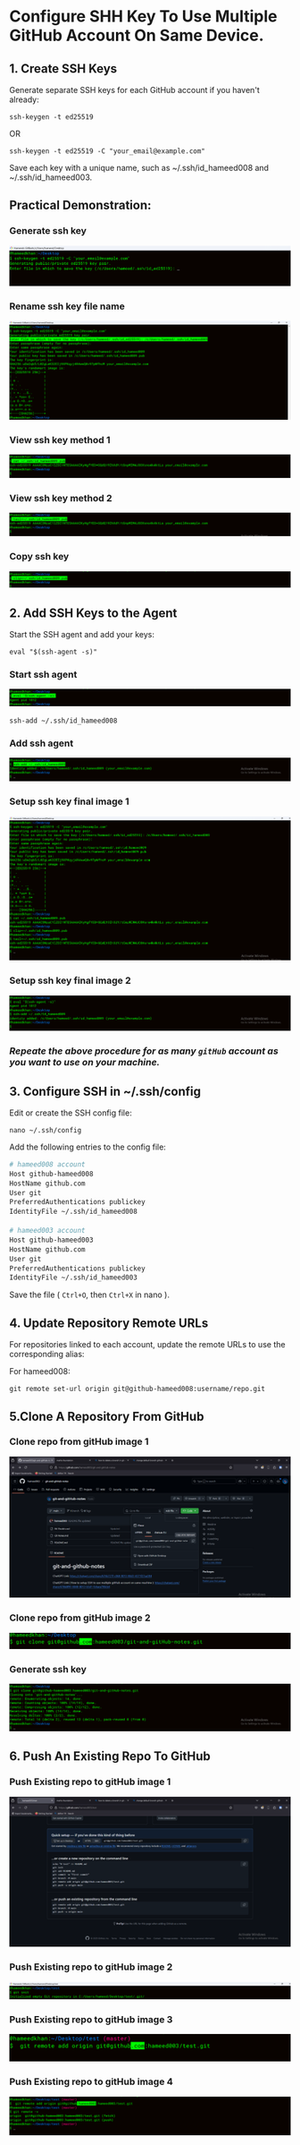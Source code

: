 # Configure SHH Key To Use Multiple GitHub Account On Same Device.

## 1. Create SSH Keys

Generate separate SSH keys for each GitHub account if you haven't already:

```
ssh-keygen -t ed25519
```

OR

```
ssh-keygen -t ed25519 -C "your_email@example.com"
```

Save each key with a unique name, such as ~/.ssh/id_hameed008 and ~/.ssh/id_hameed003.

## Practical Demonstration:

### Generate ssh key

![Command To Generate A SSH Key](https://github.com/hameed003/git-and-gitHub-notes/blob/main/images/ssh%20setup%20images/01%20generate%20ssh%20key.png "Command to generate a ssh key")

### Rename ssh key file name

![Command To Generate A SSH Key](https://github.com/hameed003/git-and-gitHub-notes/blob/main/images/ssh%20setup%20images/02%20rename%20ssh%20key%20file%20name.png "Command to generate a ssh key")

### View ssh key method 1

![View ssh key method 1](https://github.com/hameed003/git-and-gitHub-notes/blob/main/images/ssh%20setup%20images/03%20view%20ssh%20key%201.png "View ssh key method 1")

### View ssh key method 2

![View ssh key method 2](https://github.com/hameed003/git-and-gitHub-notes/blob/main/images/ssh%20setup%20images/04%20view%20ssh%20key%202.png "View ssh key method 2")

### Copy ssh key

![Copy ssh key](https://github.com/hameed003/git-and-gitHub-notes/blob/main/images/ssh%20setup%20images/05%20copy%20ssh%20key.png "Copy ssh key")

## 2. Add SSH Keys to the Agent

Start the SSH agent and add your keys:

```
eval "$(ssh-agent -s)"
```

### Start ssh agent

![Start ssh agent](https://github.com/hameed003/git-and-gitHub-notes/blob/main/images/ssh%20setup%20images/06%20start%20ssh%20agent.png "Start ssh agent")

```
ssh-add ~/.ssh/id_hameed008
```

### Add ssh agent

![Add ssh agent](https://github.com/hameed003/git-and-gitHub-notes/blob/main/images/ssh%20setup%20images/07%20add%20ssh%20agent.png "Add ssh agent")

### Setup ssh key final image 1

![Setup ssh key final image 1](https://github.com/hameed003/git-and-gitHub-notes/blob/main/images/ssh%20setup%20images/08%20setup%20ssh%20key%20final%20image%201.png "Setup ssh key final image 1")

### Setup ssh key final image 2

![Setup ssh key final image 2](https://github.com/hameed003/git-and-gitHub-notes/blob/main/images/ssh%20setup%20images/09%20setup%20ssh%20key%20final%20image%202.png "Setup ssh key final image 2")

### **_Repeate the above procedure for as many `gitHub` account as you want to use on your machine._**

## 3. Configure SSH in ~/.ssh/config

Edit or create the SSH config file:

```
nano ~/.ssh/config
```

Add the following entries to the config file:

```bash
# hameed008 account
Host github-hameed008
HostName github.com
User git
PreferredAuthentications publickey
IdentityFile ~/.ssh/id_hameed008

# hameed003 account
Host github-hameed003
HostName github.com
User git
PreferredAuthentications publickey
IdentityFile ~/.ssh/id_hameed003
```

Save the file ( `Ctrl+O`, then `Ctrl+X` in nano ).

## 4. Update Repository Remote URLs

For repositories linked to each account, update the remote URLs to use the corresponding alias:

For hameed008:

```
git remote set-url origin git@github-hameed008:username/repo.git
```

## 5.Clone A Repository From GitHub

### Clone repo from gitHub image 1

![Clone repo from gitHub image 1](https://github.com/hameed003/git-and-gitHub-notes/blob/main/images/ssh%20setup%20images/10%20clone%20repo%20from%20gitHub%20image%201.png "Clone repo from gitHub image 1")

### Clone repo from gitHub image 2

![Clone repo from gitHub image 2](https://github.com/hameed003/git-and-gitHub-notes/blob/main/images/ssh%20setup%20images/11%20clone%20repo%20from%20gitHub%20image%202.png "Clone repo from gitHub image 2")

### Generate ssh key

![Clone repo from gitHub image 3](https://github.com/hameed003/git-and-gitHub-notes/blob/main/images/ssh%20setup%20images/12%20clone%20repo%20from%20gitHub%20image%203.png "Clone repo from gitHub image 13")

## 6. Push An Existing Repo To GitHub

### Push Existing repo to gitHub image 1

![Push Existing repo to gitHub image 1](https://github.com/hameed003/git-and-gitHub-notes/blob/main/images/ssh%20setup%20images/13%20push%20existing%20repo%20to%20gitHub%20image%201.png "Push Existing repo to gitHub image 1")

### Push Existing repo to gitHub image 2

![Push Existing repo to gitHub image 2](https://github.com/hameed003/git-and-gitHub-notes/blob/main/images/ssh%20setup%20images/14%20push%20existing%20repo%20to%20gitHub%20image%202.png "Push Existing repo to gitHub image 2")

### Push Existing repo to gitHub image 3

![Push Existing repo to gitHub image 3](https://github.com/hameed003/git-and-gitHub-notes/blob/main/images/ssh%20setup%20images/15%20push%20existing%20repo%20to%20gitHub%20image%203.png "Push Existing repo to gitHub image 3")

### Push Existing repo to gitHub image 4

![Push Existing repo to gitHub image 4](https://github.com/hameed003/git-and-gitHub-notes/blob/main/images/ssh%20setup%20images/16%20push%20existing%20repo%20to%20gitHub%20image%204.png "Push Existing repo to gitHub image 4")
